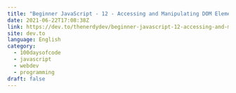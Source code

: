 ```yaml
---
title: "Beginner JavaScript - 12 - Accessing and Manipulating DOM Elements (video)"
date: 2021-06-22T17:08:38Z
link: https://dev.to/thenerdydev/beginner-javascript-12-accessing-and-manipulating-dom-elements-video-9jf?utm_medium=RSS&utm_source=news.12bit.vn
site: dev.to
language: English
category:
  - 100daysofcode
  - javascript
  - webdev
  - programming
draft: false
---
```

